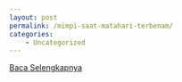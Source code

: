 ```yaml
---
layout: post
permalink: /mimpi-saat-matahari-terbenam/
categories:
    - Uncategorized
---
```


[Baca Selengkapnya](/03)